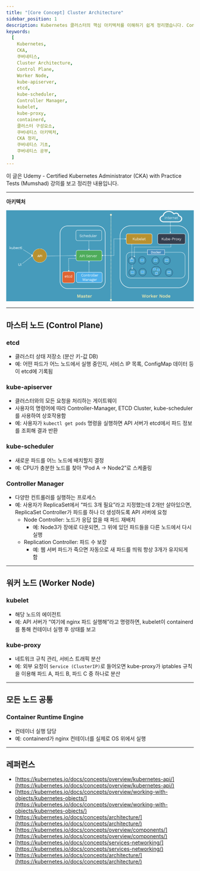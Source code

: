 ```yaml
---
title: "[Core Concept] Cluster Architecture"
sidebar_position: 1
description: Kubernetes 클러스터의 핵심 아키텍처를 이해하기 쉽게 정리했습니다. Control Plane(마스터 노드)와 Worker Node 구성요소인 etcd, kube-apiserver, kube-scheduler, Controller Manager, kubelet, kube-proxy의 역할을 자세히 설명합니다.
keywords:
  [
    Kubernetes,
    CKA,
    쿠버네티스,
    Cluster Architecture,
    Control Plane,
    Worker Node,
    kube-apiserver,
    etcd,
    kube-scheduler,
    Controller Manager,
    kubelet,
    kube-proxy,
    containerd,
    클러스터 구성요소,
    쿠버네티스 아키텍처,
    CKA 정리,
    쿠버네티스 기초,
    쿠버네티스 공부,
  ]
---
```


이 글은 Udemy - Certified Kubernetes Administrator (CKA) with Practice Tests (Mumshad) 강의를 보고 정리한 내용입니다.

---

**아키텍처**

![cluster-arch1](./assets/cluster-arch1.png)

---

## 마스터 노드 (Control Plane)

### etcd

- 클러스터 상태 저장소 (분산 키-값 DB)
- 예: 어떤 파드가 어느 노드에서 실행 중인지, 서비스 IP 목록, ConfigMap 데이터 등이 etcd에 기록됨

### kube-apiserver

- 클러스터와의 모든 요청을 처리하는 게이트웨이
- 사용자의 명령어에 따라 Controller-Manager, ETCD Cluster, kube-scheduler 를 사용하여 상호작용함
- 예: 사용자가 `kubectl get pods` 명령을 실행하면 API 서버가 etcd에서 파드 정보를 조회해 결과 반환

### kube-scheduler

- 새로운 파드를 어느 노드에 배치할지 결정
- 예: CPU가 충분한 노드를 찾아 “Pod A → Node2”로 스케줄링

### Controller Manager

- 다양한 컨트롤러를 실행하는 프로세스
- 예: 사용자가 ReplicaSet에서 “파드 3개 필요”라고 지정했는데 2개만 살아있으면, ReplicaSet Controller가 파드를 하나 더 생성하도록 API 서버에 요청
  - Node Controller: 노드가 응답 없을 때 파드 재배치
    - 예: Node3가 장애로 다운되면, 그 위에 있던 파드들을 다른 노드에서 다시 실행
  - Replication Controller: 파드 수 보장
    - 예: 웹 서버 파드가 죽으면 자동으로 새 파드를 띄워 항상 3개가 유지되게 함

---

## 워커 노드 (Worker Node)

### kubelet

- 해당 노드의 에이전트
- 예: API 서버가 “여기에 nginx 파드 실행해”라고 명령하면, kubelet이 containerd를 통해 컨테이너 실행 후 상태를 보고

### kube-proxy

- 네트워크 규칙 관리, 서비스 트래픽 분산
- 예: 외부 요청이 `Service (ClusterIP)`로 들어오면 kube-proxy가 iptables 규칙을 이용해 파드 A, 파드 B, 파드 C 중 하나로 분산

---

## 모든 노드 공통

### Container Runtime Engine

- 컨테이너 실행 담당
- 예: containerd가 nginx 컨테이너를 실제로 OS 위에서 실행

---

## 레퍼런스

- [https://kubernetes.io/docs/concepts/overview/kubernetes-api/](https://kubernetes.io/docs/concepts/overview/kubernetes-api/)
- [https://kubernetes.io/docs/concepts/overview/working-with-objects/kubernetes-objects/](https://kubernetes.io/docs/concepts/overview/working-with-objects/kubernetes-objects/)
- [https://kubernetes.io/docs/concepts/architecture/](https://kubernetes.io/docs/concepts/architecture/)
- [https://kubernetes.io/docs/concepts/overview/components/](https://kubernetes.io/docs/concepts/overview/components/)
- [https://kubernetes.io/docs/concepts/services-networking/](https://kubernetes.io/docs/concepts/services-networking/)
- [https://kubernetes.io/docs/concepts/architecture/](https://kubernetes.io/docs/concepts/architecture/)
